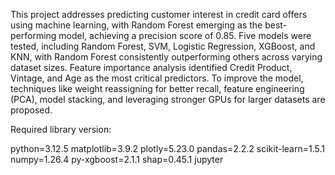 This project addresses predicting customer interest in credit card offers using machine learning, with Random Forest emerging as the best-performing model, 
achieving a precision score of 0.85. Five models were tested, including Random Forest, SVM, Logistic Regression, XGBoost, and KNN, with Random Forest consistently outperforming others across varying dataset sizes.
Feature importance analysis identified Credit Product, Vintage, and Age as the most critical predictors. 
To improve the model, techniques like weight reassigning for better recall, feature engineering (PCA), model stacking, and leveraging stronger GPUs for larger datasets are proposed.

Required library version:

python=3.12.5
matplotlib=3.9.2
plotly=5.23.0
pandas=2.2.2
scikit-learn=1.5.1
numpy=1.26.4
py-xgboost=2.1.1
shap=0.45.1
jupyter
